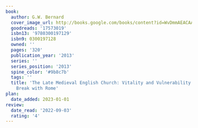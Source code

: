 ```yaml
---
book:
  author: G.W. Bernard
  cover_image_url: http://books.google.com/books/content?id=WvDmmAEACAAJ&printsec=frontcover&img=1&zoom=1&source=gbs_api
  goodreads: '17573019'
  isbn13: '9780300197129'
  isbn9: 0300197128
  owned: ''
  pages: '320'
  publication_year: '2013'
  series: ''
  series_position: '2013'
  spine_color: '#9b8c7b'
  tags: ''
  title: 'The Late Medieval English Church: Vitality and Vulnerability Before the
    Break with Rome'
plan:
  date_added: 2023-01-01
review:
  date_read: '2022-09-03'
  rating: '4'
---
```

